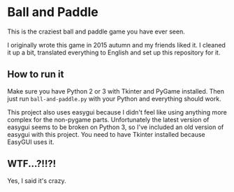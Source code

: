 # Ball and Paddle

This is the craziest ball and paddle game you have ever seen.

I originally wrote this game in 2015 autumn and my friends liked it. I
cleaned it up a bit, translated everything to English and set up this
repository for it.

## How to run it

Make sure you have Python 2 or 3 with Tkinter and PyGame installed.
Then just run `ball-and-paddle.py` with your Python and everything should
work.

This project also uses easygui because I didn't feel like using anything
more complex for the non-pygame parts. Unfortunately the latest version of
easygui seems to be broken on Python 3, so I've included an old version of
easygui with this project. You need to have Tkinter installed because
EasyGUI uses it.

## WTF...?!!?!

Yes, I said it's crazy.
